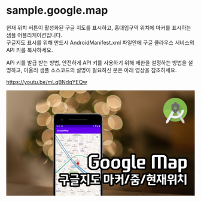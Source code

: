 # sample.google.map

현재 위치 버튼이 활성화된 구글 지도를 표시하고, 홍대입구역 위치에 마커를 표시하는 샘플 어플리케이션입니다.  
구글지도 표시를 위해 만드시 AndroidManifest.xml 파일안에 구글 클라우스 서비스의 API 키를 복사하세요.  

<meta-data
    android:name="com.google.android.geo.API_KEY"
    android:value="{여기에 API 키를 복사하세요}" />

API 키를 발급 받는 방법, 안전하게 API 키를 사용하기 위해 제한을 설정하는 방법을 설명하고, 아울러 샘플 소스코드의 설명이 필요하신 분은 아래 영상을 참조하세요.  

https://youtu.be/mLqBNdqYEQw

![Screenshot](support/youtube_thumbnail_googlemap.png)
